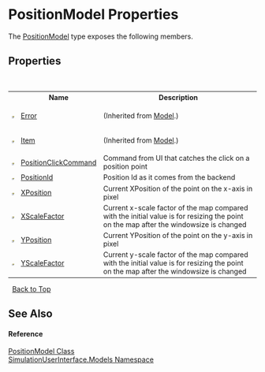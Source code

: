 # PositionModel Properties
 

The <a href="b1a3086b-541e-a9a7-af92-5568e801e2db">PositionModel</a> type exposes the following members.


## Properties
&nbsp;<table><tr><th></th><th>Name</th><th>Description</th></tr><tr><td>![Public property](media/pubproperty.gif "Public property")</td><td><a href="8084271e-8126-111e-351d-223e3c798820">Error</a></td><td>

 (Inherited from <a href="d1bc9265-c35d-6d47-b537-7d1e1034dd46">Model</a>.)</td></tr><tr><td>![Public property](media/pubproperty.gif "Public property")</td><td><a href="f5043540-aad0-d214-60bc-93d6bb0127ed">Item</a></td><td>

 (Inherited from <a href="d1bc9265-c35d-6d47-b537-7d1e1034dd46">Model</a>.)</td></tr><tr><td>![Public property](media/pubproperty.gif "Public property")</td><td><a href="d6f7982c-d23f-efe7-f154-834e2b9b6661">PositionClickCommand</a></td><td>
Command from UI that catches the click on a position point</td></tr><tr><td>![Public property](media/pubproperty.gif "Public property")</td><td><a href="a0abe23a-c827-e857-6928-7f20029ed3bc">PositionId</a></td><td>
Position Id as it comes from the backend</td></tr><tr><td>![Public property](media/pubproperty.gif "Public property")</td><td><a href="32216abe-a19f-b2d0-f019-df3daa2bec1f">XPosition</a></td><td>
Current XPosition of the point on the x-axis in pixel</td></tr><tr><td>![Public property](media/pubproperty.gif "Public property")</td><td><a href="9ad381a9-6d9c-6a91-dd49-ed7f129a4106">XScaleFactor</a></td><td>
Current x-scale factor of the map compared with the initial value is for resizing the point on the map after the windowsize is changed</td></tr><tr><td>![Public property](media/pubproperty.gif "Public property")</td><td><a href="9d2088b4-33ff-8174-8c31-38ef5c636bf3">YPosition</a></td><td>
Current YPosition of the point on the y-axis in pixel</td></tr><tr><td>![Public property](media/pubproperty.gif "Public property")</td><td><a href="88cad4de-0aae-799a-55ca-2366f47415ab">YScaleFactor</a></td><td>
Current y-scale factor of the map compared with the initial value is for resizing the point on the map after the windowsize is changed</td></tr></table>&nbsp;
<a href="#positionmodel-properties">Back to Top</a>

## See Also


#### Reference
<a href="b1a3086b-541e-a9a7-af92-5568e801e2db">PositionModel Class</a><br /><a href="65763977-2250-51c1-3f4f-8c5da206e5aa">SimulationUserInterface.Models Namespace</a><br />